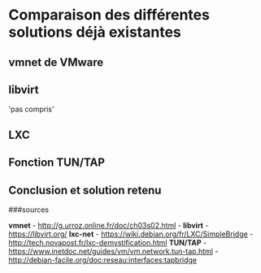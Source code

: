 # Comparaison des différentes solutions déjà existantes 

## vmnet de VMware


## libvirt
'pas compris'

## LXC


## Fonction TUN/TAP


## Conclusion et solution retenu



###sources

**vmnet** 
	- http://g.urroz.online.fr/doc/ch03s02.html
	- 
**libvirt**
	- https://libvirt.org/
**lxc-net** 
	- https://wiki.debian.org/fr/LXC/SimpleBridge 
	- http://tech.novapost.fr/lxc-demystification.html
**TUN/TAP** 
	- https://www.inetdoc.net/guides/vm/vm.network.tun-tap.html
	- http://debian-facile.org/doc:reseau:interfaces:tapbridge

